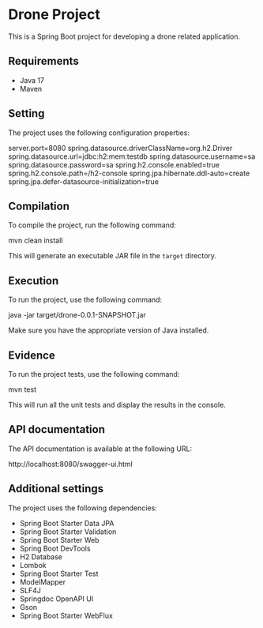 # Drone Project

This is a Spring Boot project for developing a drone related application.

## Requirements

- Java 17
- Maven

## Setting

The project uses the following configuration properties:

server.port=8080
spring.datasource.driverClassName=org.h2.Driver
spring.datasource.url=jdbc:h2:mem:testdb
spring.datasource.username=sa
spring.datasource.password=sa
spring.h2.console.enabled=true
spring.h2.console.path=/h2-console
spring.jpa.hibernate.ddl-auto=create
spring.jpa.defer-datasource-initialization=true

## Compilation

To compile the project, run the following command:

mvn clean install

This will generate an executable JAR file in the `target` directory.

## Execution

To run the project, use the following command:

java -jar target/drone-0.0.1-SNAPSHOT.jar

Make sure you have the appropriate version of Java installed.

## Evidence

To run the project tests, use the following command:

mvn test

This will run all the unit tests and display the results in the console.

## API documentation

The API documentation is available at the following URL:

http://localhost:8080/swagger-ui.html

## Additional settings

The project uses the following dependencies:

- Spring Boot Starter Data JPA
- Spring Boot Starter Validation
- Spring Boot Starter Web
- Spring Boot DevTools
- H2 Database
- Lombok
- Spring Boot Starter Test
- ModelMapper
- SLF4J
- Springdoc OpenAPI UI
- Gson
- Spring Boot Starter WebFlux